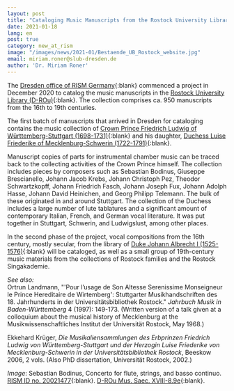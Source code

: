 ```yaml
---
layout: post
title: "Cataloging Music Manuscripts from the Rostock University Library by RISM Germany (Dresden)"
date: 2021-01-18
lang: en
post: true
category: new_at_rism
image: "/images/news/2021-01/Bestaende_UB_Rostock_website.jpg"
email: miriam.roner@slub-dresden.de
author: 'Dr. Miriam Roner'
---
```


The [Dresden office of RISM Germany](http://de.rism.info/en/organisation.html){:blank} commenced a project in December 2020 to catalog the music manuscripts in the [Rostock University Library (D-ROu)](https://opac.rism.info/search?View=rism&siglum=D-ROu){:blank}. The collection comprises ca. 950 manuscripts from the 16th to 19th centuries.

The first batch of manuscripts that arrived in Dresden for cataloging contains the music collection of [Crown Prince Friedrich Ludwig of Württemberg-Stuttgart (1698-1731)](https://opac.rism.info/search?View=rism&id=pe30001153){:blank} and his daughter, [Duchess Luise Friederike of Mecklenburg-Schwerin (1722-1791)](https://opac.rism.info/search?View=rism&id=pe30003771){:blank}.

Manuscript copies of parts for instrumental chamber music can be traced back to the collecting activities of the Crown Prince himself. The collection includes pieces by composers such as Sebastian Bodinus, Giuseppe Brescianello, Johann Jacob Krebs, Johann Christoph Pez, Theodor Schwartzkopff, Johann Friedrich Fasch, Johann Joseph Fux, Johann Adolph Hasse, Johann David Heinichen, and Georg Philipp Telemann. The bulk of these originated in and around Stuttgart. The collection of the Duchess includes a large number of lute tablatures and a significant amount of contemporary Italian, French, and German vocal literature. It was put together in Stuttgart, Schwerin, and Ludwigslust, among other places. 

In the second phase of the project, vocal compositions from the 16th century, mostly secular, from the library of [Duke Johann Albrecht I (1525-1576)](https://opac.rism.info/search?View=rism&id=pe30046832){:blank} will be cataloged, as well as a small group of 19th-century music materials from the collections of Rostock families and the Rostock Singakademie.


_See also:_\
Ortrun Landmann, "'Pour l’usage de Son Altesse Serenissime Monseigneur le Prince Hereditaire de Wirtemberg': Stuttgarter Musikhandschriften des 18. Jahrhunderts in der Universitätsbibliothek Rostock." _Jahrbuch Musik in Baden-Württemberg_ 4 (1997): 149-173. (Written version of a talk given at a colloquium about the musical history of Mecklenburg at the Musikwissenschaftliches Institut der Universität Rostock, May 1968.)

Ekkehard Krüger, _Die Musikaliensammlungen des Erbprinzen Friedrich Ludwig von Württemberg-Stuttgart und der Herzogin Luise Friederike von Mecklenburg-Schwerin in der Universitätsbibliothek Rostock_, Beeskow 2006, 2 vols. (Also PhD dissertation, Universität Rostock, 2002.)

_Image_: Sebastian Bodinus, Concerto for flute, strings, and basso continuo. [RISM ID no. 20021477](https://opac.rism.info/search?id=200021477&View=rism){:blank}. [D-ROu Mus. Saec. XVIII-8.9e](http://purl.uni-rostock.de/rosdok/ppn86873229X){:blank}. 
